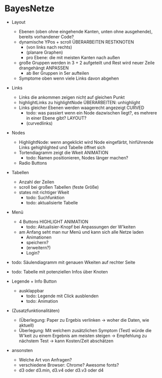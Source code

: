 # BayesNetze
- Layout
	- Ebenen (oben ohne eingehende Kanten, unten ohne ausgehende), bereits vorhandener Code?
	- dynamische YPos + scroll ÜBERARBEITEN RESTKNOTEN
		- (von links nach rechts)
		- (planare Graphen)
		- pro Ebene: die mit meisten Kanten nach außen
	- große Gruppen werden in 3 + 2 aufgeteilt und Rest wird neuer Zeile drangehängt ANPASSEN
		- ab 8er Gruppen in 5er aufteilen
	- Symptome oben wenn viele Links davon abgehen


- Links
	- Links die ankommen zeigen nicht auf gleichen Punkt
	- highlightLinks zu highlightNode ÜBERARBEITEN: unhighlight
	- Links gleicher Ebenen werden waagerecht angezeigt CURVED
		- todo: was passiert wenn ein Node dazwischen liegt?, es mehrere in einer Ebene gibt? LAYOUT?
		- (curvedlinks)
	
- Nodes
	- HighlightNode: wenn angeklickt wird Node eingefärbt, hinführende Links gehighlighted und Tabelle öffnet sich
	- Tortendiagramm zeigt die Wkeit ANIMATION
		- todo: Namen positionieren, Nodes länger machen?
	- Radio Buttons
	
- Tabellen
	- Anzahl der Zeilen
	- scroll bei großen Tabellen (feste Größe)
	- states mit richtiger Wkeit
		- todo: Suchfunktion
		- todo: aktualisierte Tabelle

- Menü
	- 4 Buttons HIGHLIGHT ANIMATION
		- todo: Aktualisier-Knopf bei Anpassungen der W'keiten	
	- am Anfang seht man nur Menü und kann sich alle Netze laden
		- Animationen 
		- speichern?
		- (erweitern?)
		- Login?

- todo: Säulendiagramm mit genauen Wkeiten auf rechter Seite
- todo: Tabelle mit potenziellen Infos über Knoten

- Legende + Info Button 
	- ausklappbar
		- todo: Legende mit Click ausblenden
		- todo: Animation

	
- (Zusatzfunktionalitäten)
	- (Überlegung: Paper zu Ergebis verlinken -> woher die Daten, wie aktuell)
	- Überlegung: Mit welchem zusätzlichen Symptom (Test) würde die W'keit zu einem Ergebnis am meisten steigen -> Empfehlung zu nächstem Test -> kann Kosten/Zeit abschätzen

- ansonsten
	- Welche Art von Anfragen?
	- verschiedene Browser: Chrome? Awesome fonts?
	- d3 oder d3.min, d3.v4 oder d3.v3 oder d4
